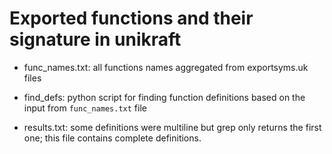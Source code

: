 # Exported functions and their signature in unikraft

* func_names.txt: all functions names aggregated from exportsyms.uk files

* find_defs: python script for finding function definitions based
	on the input from `func_names.txt` file

* results.txt: some definitions were multiline but grep only returns the
	first one; this file contains complete definitions.
